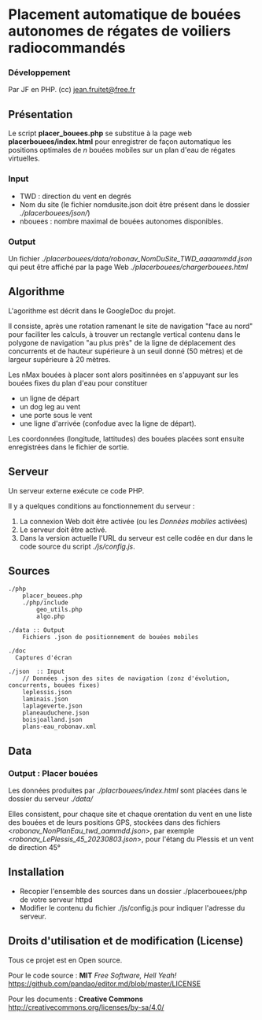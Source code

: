 # Placement automatique de bouées autonomes de régates de voiliers radiocommandés

### Développement
Par JF en PHP. (cc) jean.fruitet@free.fr

## Présentation
Le script **placer_bouees.php** se substitue à la page web **placerbouees/index.html** pour
enregistrer de façon automatique les positions optimales de *n* bouées mobiles sur un plan d'eau
de régates virtuelles. 

### Input
- TWD : direction du vent en degrés
- Nom du site (le fichier nomdusite.json doit être présent dans le dossier *./placerbouees/json/*)
- nbouees : nombre maximal de bouées autonomes disponibles. 

### Output
Un fichier *./placerbouees/data/robonav_NomDuSite_TWD_aaaammdd.json* qui peut être affiché par la page Web
*./placerbouees/chargerbouees.html*

## Algorithme
L'agorithme est décrit dans le GoogleDoc du projet.

Il consiste, après une rotation ramenant le site de navigation "face au nord" pour faciliter les calculs,
à trouver un rectangle vertical contenu dans le polygone de navigation "au plus près" de la ligne de déplacement
des concurrents et de hauteur supérieure à un seuil donné (50 mètres) et de largeur supérieure à 20 mètres.

Les nMax bouées à placer sont alors positinnées en s'appuyant sur les bouées fixes du plan d'eau pour constituer
- un ligne de départ
- un dog leg au vent
- une porte sous le vent
- une ligne d'arrivée (confodue avec la ligne de départ).

Les coordonnées (longitude, lattitudes) des bouées placées sont ensuite enregistrées dans le fichier de sortie.
     
## Serveur
Un serveur externe exécute ce code PHP.

Il y a quelques conditions au fonctionnement du serveur :
  1. La connexion Web doit être activée (ou les *Données mobiles* activées)
  2. Le serveur doit être activé.
  3. Dans la version actuelle l'URL du serveur est celle codée en dur dans le code source du script *./js/config.js*.


## Sources
```
./php
    placer_bouees.php
    ./php/include
        geo_utils.php
        algo.php

./data :: Output 
    Fichiers .json de positionnement de bouées mobiles

./doc
  Captures d'écran
  
./json  :: Input
    // Données .json des sites de navigation (zonz d'évolution, concurrents, bouées fixes) 
    leplessis.json
    laminais.json
    laplageverte.json
    planeauduchene.json
    boisjoalland.json
    plans-eau_robonav.xml

```

  
## Data
### Output : Placer bouées
Les données produites par *./placrbouees/index.html* sont placées dans le dossier du serveur *./data/*

Elles consistent, pour chaque site et chaque orentation du vent en une liste des bouées 
et de leurs positions GPS, stockées dans des fichiers <*robonav_NonPlanEau_twd_aammdd.json*>, par exemple
<*robonav_LePlessis_45_20230803.json*>, pour l'étang du Plessis et un vent de direction 45°

## Installation
- Recopier l'ensemble des sources dans un dossier ./placerbouees/php de votre serveur httpd
- Modifier le contenu du fichier ./js/config.js pour indiquer l'adresse du serveur.
   
## Droits d'utilisation et de modification (License)
Tous ce projet est en Open source.

Pour le code source : **MIT** *Free Software, Hell Yeah!* https://github.com/pandao/editor.md/blob/master/LICENSE

Pour les documents : **Creative Commons** http://creativecommons.org/licenses/by-sa/4.0/
